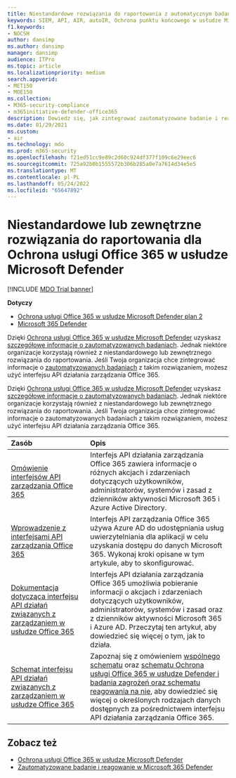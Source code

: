 ```yaml
---
title: Niestandardowe rozwiązania do raportowania z automatycznym badaniem i odpowiedzią
keywords: SIEM, API, AIR, autoIR, Ochrona punktu końcowego w usłudze Microsoft Defender, zautomatyzowane badanie, integracja, raport niestandardowy
f1.keywords:
- NOCSH
author: dansimp
ms.author: dansimp
manager: dansimp
audience: ITPro
ms.topic: article
ms.localizationpriority: medium
search.appverid:
- MET150
- MOE150
ms.collection:
- M365-security-compliance
- m365initiative-defender-office365
description: Dowiedz się, jak zintegrować zautomatyzowane badanie i reagowanie z niestandardowym lub zewnętrznym rozwiązaniem do raportowania.
ms.date: 01/29/2021
ms.custom:
- air
ms.technology: mdo
ms.prod: m365-security
ms.openlocfilehash: f21ed51cc9e89c2d60c924df377f109c6e29eec6
ms.sourcegitcommit: 725a92b0b1555572b306b285a0e7a7614d34e5e5
ms.translationtype: MT
ms.contentlocale: pl-PL
ms.lasthandoff: 05/24/2022
ms.locfileid: "65647892"
---
```

# <a name="custom-or-third-party-reporting-solutions-for-microsoft-defender-for-office-365"></a>Niestandardowe lub zewnętrzne rozwiązania do raportowania dla Ochrona usługi Office 365 w usłudze Microsoft Defender

[!INCLUDE [MDO Trial banner](../includes/mdo-trial-banner.md)]

**Dotyczy**
- [Ochrona usługi Office 365 w usłudze Microsoft Defender plan 2](defender-for-office-365.md)
- [Microsoft 365 Defender](../defender/microsoft-365-defender.md)

Dzięki [Ochrona usługi Office 365 w usłudze Microsoft Defender](defender-for-office-365.md) uzyskasz [szczegółowe informacje o zautomatyzowanych badaniach](air-view-investigation-results.md). Jednak niektóre organizacje korzystają również z niestandardowego lub zewnętrznego rozwiązania do raportowania. Jeśli Twoja organizacja chce zintegrować informacje o [zautomatyzowanych badaniach](office-365-air.md) z takim rozwiązaniem, możesz użyć interfejsu API działania zarządzania Office 365.

Dzięki [Ochrona usługi Office 365 w usłudze Microsoft Defender](defender-for-office-365.md) uzyskasz [szczegółowe informacje o zautomatyzowanych badaniach](air-view-investigation-results.md). Jednak niektóre organizacje korzystają również z niestandardowego lub zewnętrznego rozwiązania do raportowania. Jeśli Twoja organizacja chce zintegrować informacje o zautomatyzowanych badaniach z takim rozwiązaniem, możesz użyć interfejsu API działania zarządzania Office 365.

|Zasób|Opis|
|:---|:---|
|[Omówienie interfejsów API zarządzania Office 365](/office/office-365-management-api/office-365-management-apis-overview)|Interfejs API działania zarządzania Office 365 zawiera informacje o różnych akcjach i zdarzeniach dotyczących użytkowników, administratorów, systemów i zasad z dzienników aktywności Microsoft 365 i Azure Active Directory.|
|[Wprowadzenie z interfejsami API zarządzania Office 365](/office/office-365-management-api/get-started-with-office-365-management-apis)|Interfejs API zarządzania Office 365 używa Azure AD do udostępniania usług uwierzytelniania dla aplikacji w celu uzyskania dostępu do danych Microsoft 365. Wykonaj kroki opisane w tym artykule, aby to skonfigurować.|
|[Dokumentacja dotycząca interfejsu API działań związanych z zarządzaniem w usłudze Office 365](/office/office-365-management-api/office-365-management-activity-api-reference)|Interfejs API działania zarządzania Office 365 umożliwia pobieranie informacji o akcjach i zdarzeniach dotyczących użytkowników, administratorów, systemów i zasad oraz z dzienników aktywności Microsoft 365 i Azure AD. Przeczytaj ten artykuł, aby dowiedzieć się więcej o tym, jak to działa.|
|[Schemat interfejsu API działań związanych z zarządzaniem w usłudze Office 365](/office/office-365-management-api/office-365-management-activity-api-schema)|Zapoznaj się z omówieniem [wspólnego schematu](/office/office-365-management-api/office-365-management-activity-api-schema#common-schema) oraz [schematu Ochrona usługi Office 365 w usłudze Defender i badania zagrożeń oraz schematu reagowania na nie](/office/office-365-management-api/office-365-management-activity-api-schema#office-365-advanced-threat-protection-and-threat-investigation-and-response-schema), aby dowiedzieć się więcej o określonych rodzajach danych dostępnych za pośrednictwem interfejsu API działania zarządzania Office 365.|

## <a name="see-also"></a>Zobacz też

- [Ochrona usługi Office 365 w usłudze Microsoft Defender](defender-for-office-365.md)
- [Zautomatyzowane badanie i reagowanie w Microsoft 365 Defender](/microsoft-365/security/defender/m365d-autoir)
